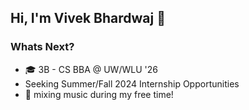 ## Hi, I'm Vivek Bhardwaj 👋 

### Whats Next?
* 🎓 3B - CS BBA @ UW/WLU '26
* Seeking Summer/Fall 2024 Internship Opportunities
* 🎹 mixing music during my free time!
